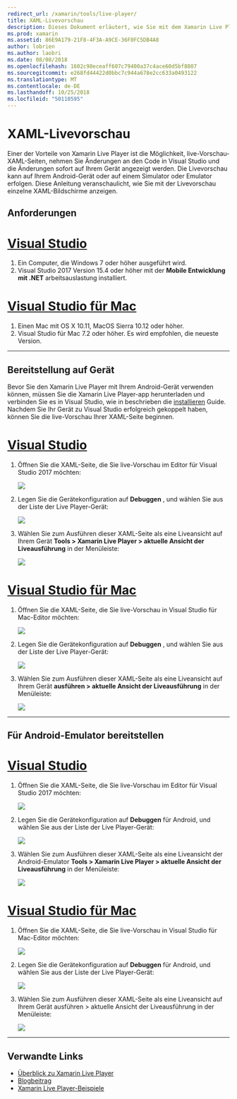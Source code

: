 ```yaml
---
redirect_url: /xamarin/tools/live-player/
title: XAML-Livevorschau
description: Dieses Dokument erläutert, wie Sie mit dem Xamarin Live Player live Preview XAML-Seiten, nehmen Sie Änderungen an der XAML und die Änderungen sofort auf Gerät angezeigt wird.
ms.prod: xamarin
ms.assetid: 86E9A179-21F8-4F3A-A9CE-36F0FC5DB4A8
author: lobrien
ms.author: laobri
ms.date: 08/08/2018
ms.openlocfilehash: 1602c98eceaff607c79400a37c4ace60d5bf8807
ms.sourcegitcommit: e268fd44422d0bbc7c944a678e2cc633a0493122
ms.translationtype: MT
ms.contentlocale: de-DE
ms.lasthandoff: 10/25/2018
ms.locfileid: "50110595"
---
```

# <a name="xaml-live-previewing"></a>XAML-Livevorschau

Einer der Vorteile von Xamarin Live Player ist die Möglichkeit, live-Vorschau-XAML-Seiten, nehmen Sie Änderungen an den Code in Visual Studio und die Änderungen sofort auf Ihrem Gerät angezeigt werden. Die Livevorschau kann auf Ihrem Android-Gerät oder auf einem Simulator oder Emulator erfolgen. Diese Anleitung veranschaulicht, wie Sie mit der Livevorschau einzelne XAML-Bildschirme anzeigen.

## <a name="requirements"></a>Anforderungen

# <a name="visual-studiotabwindows"></a>[Visual Studio](#tab/windows)

1. Ein Computer, die Windows 7 oder höher ausgeführt wird.
2. Visual Studio 2017 Version 15.4 oder höher mit der **Mobile Entwicklung mit .NET** arbeitsauslastung installiert.

# <a name="visual-studio-for-mactabmacos"></a>[Visual Studio für Mac](#tab/macos)

1. Einen Mac mit OS X 10.11, MacOS Sierra 10.12 oder höher.
2. Visual Studio für Mac 7.2 oder höher. Es wird empfohlen, die neueste Version.

-----

<a name="deploydevice" />

## <a name="deploying-to-device"></a>Bereitstellung auf Gerät

Bevor Sie den Xamarin Live Player mit Ihrem Android-Gerät verwenden können, müssen Sie die Xamarin Live Player-app herunterladen und verbinden Sie es in Visual Studio, wie in beschrieben die [installieren](~/tools/live-player/install.md) Guide. Nachdem Sie Ihr Gerät zu Visual Studio erfolgreich gekoppelt haben, können Sie die live-Vorschau Ihrer XAML-Seite beginnen. 

# <a name="visual-studiotabwindows"></a>[Visual Studio](#tab/windows)

1. Öffnen Sie die XAML-Seite, die Sie live-Vorschau im Editor für Visual Studio 2017 möchten:

    ![](live-view-images/vs-image1.png)

2. Legen Sie die Gerätekonfiguration auf **Debuggen** , und wählen Sie aus der Liste der Live Player-Gerät:

    ![](live-view-images/vs-image2.png)

3. Wählen Sie zum Ausführen dieser XAML-Seite als eine Liveansicht auf Ihrem Gerät **Tools > Xamarin Live Player > aktuelle Ansicht der Liveausführung** in der Menüleiste:

    ![](live-view-images/vs-image3.png)

# <a name="visual-studio-for-mactabmacos"></a>[Visual Studio für Mac](#tab/macos)

1. Öffnen Sie die XAML-Seite, die Sie live-Vorschau in Visual Studio für Mac-Editor möchten:

    ![](live-view-images/image1.png)

2. Legen Sie die Gerätekonfiguration auf **Debuggen** , und wählen Sie aus der Liste der Live Player-Gerät:

    ![](live-view-images/image2.png)

3. Wählen Sie zum Ausführen dieser XAML-Seite als eine Liveansicht auf Ihrem Gerät **ausführen > aktuelle Ansicht der Liveausführung** in der Menüleiste:

    ![](live-view-images/image3.png)

-----

## <a name="deploying-to-android-emulator"></a>Für Android-Emulator bereitstellen

# <a name="visual-studiotabwindows"></a>[Visual Studio](#tab/windows)

1. Öffnen Sie die XAML-Seite, die Sie live-Vorschau im Editor für Visual Studio 2017 möchten:

    ![](live-view-images/vs-image1.png)

2. Legen Sie die Gerätekonfiguration auf **Debuggen** für Android, und wählen Sie aus der Liste der Live Player-Gerät:

    ![](live-view-images/vs-image4.png)

3. Wählen Sie zum Ausführen dieser XAML-Seite als eine Liveansicht der Android-Emulator **Tools > Xamarin Live Player > aktuelle Ansicht der Liveausführung** in der Menüleiste:

    ![](live-view-images/vs-image3.png)

# <a name="visual-studio-for-mactabmacos"></a>[Visual Studio für Mac](#tab/macos)

1. Öffnen Sie die XAML-Seite, die Sie live-Vorschau in Visual Studio für Mac-Editor möchten:

    ![](live-view-images/image7.png)

2. Legen Sie die Gerätekonfiguration auf **Debuggen** für Android, und wählen Sie aus der Liste der Live Player-Gerät:

    ![](live-view-images/image6.png)

3. Wählen Sie zum Ausführen dieser XAML-Seite als eine Liveansicht auf Ihrem Gerät ausführen > aktuelle Ansicht der Liveausführung in der Menüleiste:

    ![](live-view-images/image3.png)

-----

## <a name="related-links"></a>Verwandte Links

- [Überblick zu Xamarin Live Player](https://xamarin.com/live)
- [Blogbeitrag](https://blog.xamarin.com/live-player/)
- [Xamarin Live Player-Beispiele](~/tools/live-player/samples.md)
